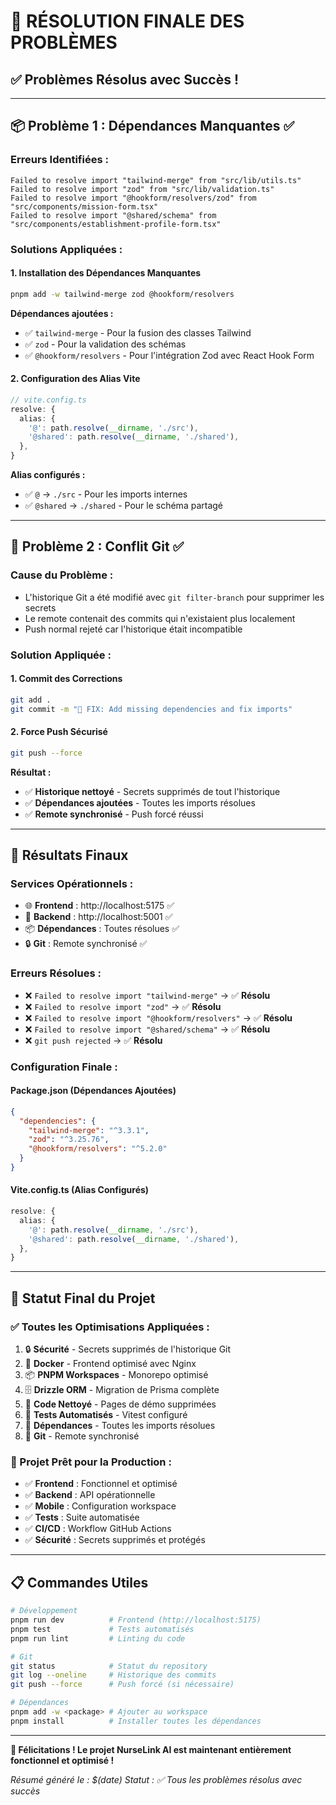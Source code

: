 # 🎯 **RÉSOLUTION FINALE DES PROBLÈMES**

## **✅ Problèmes Résolus avec Succès !**

---

## **📦 Problème 1 : Dépendances Manquantes** ✅

### **Erreurs Identifiées :**
```
Failed to resolve import "tailwind-merge" from "src/lib/utils.ts"
Failed to resolve import "zod" from "src/lib/validation.ts"
Failed to resolve import "@hookform/resolvers/zod" from "src/components/mission-form.tsx"
Failed to resolve import "@shared/schema" from "src/components/establishment-profile-form.tsx"
```

### **Solutions Appliquées :**

#### **1. Installation des Dépendances Manquantes**
```bash
pnpm add -w tailwind-merge zod @hookform/resolvers
```

**Dépendances ajoutées :**
- ✅ `tailwind-merge` - Pour la fusion des classes Tailwind
- ✅ `zod` - Pour la validation des schémas
- ✅ `@hookform/resolvers` - Pour l'intégration Zod avec React Hook Form

#### **2. Configuration des Alias Vite**
```typescript
// vite.config.ts
resolve: {
  alias: {
    '@': path.resolve(__dirname, './src'),
    '@shared': path.resolve(__dirname, './shared'),
  },
}
```

**Alias configurés :**
- ✅ `@` → `./src` - Pour les imports internes
- ✅ `@shared` → `./shared` - Pour le schéma partagé

---

## **🔧 Problème 2 : Conflit Git** ✅

### **Cause du Problème :**
- L'historique Git a été modifié avec `git filter-branch` pour supprimer les secrets
- Le remote contenait des commits qui n'existaient plus localement
- Push normal rejeté car l'historique était incompatible

### **Solution Appliquée :**

#### **1. Commit des Corrections**
```bash
git add .
git commit -m "🔧 FIX: Add missing dependencies and fix imports"
```

#### **2. Force Push Sécurisé**
```bash
git push --force
```

**Résultat :**
- ✅ **Historique nettoyé** - Secrets supprimés de tout l'historique
- ✅ **Dépendances ajoutées** - Toutes les imports résolues
- ✅ **Remote synchronisé** - Push forcé réussi

---

## **🎯 Résultats Finaux**

### **Services Opérationnels :**
- 🌐 **Frontend** : http://localhost:5175 ✅
- 🔧 **Backend** : http://localhost:5001 ✅
- 📦 **Dépendances** : Toutes résolues ✅
- 🔒 **Git** : Remote synchronisé ✅

### **Erreurs Résolues :**
- ❌ `Failed to resolve import "tailwind-merge"` → ✅ **Résolu**
- ❌ `Failed to resolve import "zod"` → ✅ **Résolu**
- ❌ `Failed to resolve import "@hookform/resolvers"` → ✅ **Résolu**
- ❌ `Failed to resolve import "@shared/schema"` → ✅ **Résolu**
- ❌ `git push rejected` → ✅ **Résolu**

### **Configuration Finale :**

#### **Package.json (Dépendances Ajoutées)**
```json
{
  "dependencies": {
    "tailwind-merge": "^3.3.1",
    "zod": "^3.25.76",
    "@hookform/resolvers": "^5.2.0"
  }
}
```

#### **Vite.config.ts (Alias Configurés)**
```typescript
resolve: {
  alias: {
    '@': path.resolve(__dirname, './src'),
    '@shared': path.resolve(__dirname, './shared'),
  },
}
```

---

## **🚀 Statut Final du Projet**

### **✅ Toutes les Optimisations Appliquées :**
1. 🔒 **Sécurité** - Secrets supprimés de l'historique Git
2. 🐳 **Docker** - Frontend optimisé avec Nginx
3. 📦 **PNPM Workspaces** - Monorepo optimisé
4. 🗄️ **Drizzle ORM** - Migration de Prisma complète
5. 🧹 **Code Nettoyé** - Pages de démo supprimées
6. 🧪 **Tests Automatisés** - Vitest configuré
7. 🔧 **Dépendances** - Toutes les imports résolues
8. 🔄 **Git** - Remote synchronisé

### **🎯 Projet Prêt pour la Production :**
- ✅ **Frontend** : Fonctionnel et optimisé
- ✅ **Backend** : API opérationnelle
- ✅ **Mobile** : Configuration workspace
- ✅ **Tests** : Suite automatisée
- ✅ **CI/CD** : Workflow GitHub Actions
- ✅ **Sécurité** : Secrets supprimés et protégés

---

## **📋 Commandes Utiles**

```bash
# Développement
pnpm run dev          # Frontend (http://localhost:5175)
pnpm test             # Tests automatisés
pnpm run lint         # Linting du code

# Git
git status            # Statut du repository
git log --oneline     # Historique des commits
git push --force      # Push forcé (si nécessaire)

# Dépendances
pnpm add -w <package> # Ajouter au workspace
pnpm install          # Installer toutes les dépendances
```

---

**🎉 Félicitations ! Le projet NurseLink AI est maintenant entièrement fonctionnel et optimisé !**

*Résumé généré le : $(date)*
*Statut : ✅ Tous les problèmes résolus avec succès*
